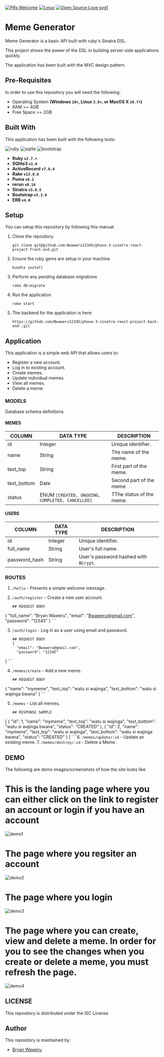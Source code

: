 
[![PRs Welcome](https://img.shields.io/badge/PRs-welcome-brightgreen.svg?style=flat-square)](http://makeapullrequest.com)
[![Linux](https://svgshare.com/i/Zhy.svg)](https://svgshare.com/i/Zhy.svg)
[![Open Source Love svg1](https://badges.frapsoft.com/os/v1/open-source.svg?v=103)](https://github.com/ellerbrock/open-source-badges/)

# Meme Generator
Meme Generator is a basic API built with ruby's Sinatra DSL. 

This project  shows the power of the DSL in building server-side applications quickly.

The application has been built with the MVC design pattern.

## Pre-Requisites
In order to use this repository you will need the following:



- Operating System **(Windows `10+`, Linux `3.8+`, or MacOS X `10.7+`)**
- RAM >= 4GB
- Free Space >= 2GB

## Built With
This application has been built with the following tools:

![ruby](https://img.shields.io/badge/Ruby-CC342D?style=for-the-badge&logo=ruby&logoColor=white)
![sqlite](https://img.shields.io/badge/SQLite-07405E?style=for-the-badge&logo=sqlite&logoColor=white)
![bootstrap](https://img.shields.io/badge/Bootstrap-563D7C?style=for-the-badge&logo=bootstrap&logoColor=white)


- **Ruby `v2.7.+`**
- **SQlite3 `v1.6`**
- **ActiveRecord `v7.0.4`**
- **Rake `v13.0.6`**
- **Puma `v6.1`**
- **rerun `v0.14`**
- **Sinatra `v3.0.5`**
- **Bootstrap `v5.3.0`**
- **ERB `v4.0`**

## Setup
You can setup this repository by following this manual

1. Clone the repository
    ```{shell}
   git clone git@github.com:Bwaweru12345/phase-3-sinatra-react-project-front-end.git
   ```
2. Ensure the ruby gems are setup in your machine
    ```{shell}
   bundle install
   ```
3. Perform any pending database migrations
   ```{shell}
   rake db:migrate
   ```
4. Run the application
    ```{shell}
    rake start
    ```
6. The backend for the application is here:
    ``` {shell} 
    https://github.com/Bwaweru12345/phase-3-sinatra-react-project-back-end-.git
   ```
   
## Application
This application is a simple web API that allows users to:

- Register a new account.
- Log in to existing account.
- Create memes.
- Update individual memes.
- View all memes.
- Delete a meme.

### MODELS
Database schema definitions.

#### MEMES

| COLUMN      | DATA TYPE                                       | DESCRIPTION                         | 
|-------------|-------------------------------------------------|-------------------------------------|
| id          | Integer                                         | Unique identifier.                  |
| name        | String                                          | The name of the meme.               |
| text_top    | String                                          | First part of the meme.             |
| text_bottom | Date                                            | Second part of the meme             |
| status      | ENUM `[CREATED, ONGOING, COMPLETED, CANCELLED]` | TThe status of the meme.            |


#### USERS
| COLUMN        | DATA TYPE | DESCRIPTION                           | 
|---------------|-----------|---------------------------------------|
| id            | Integer   | Unique identifier.                    |
| full_name     | String    | User's full name.                     |
| password_hash | String    | User's password hashed with `BCrypt`. |



### ROUTES

1. `/hello` - Presents a simple welcome message.
2. `/auth/register` - Create a new user account.
   
   ```{json}
   ## REQUEST BODY
  {
  "full_name": "Bryan Waweru",
  "email": "Bwaweru@gmail.com",
  "password": "12345"
}  ```

3. `/auth/login` - Log in as a user using email and password.

   ```{json}
   ## REQUEST BODY
   {
     "email": "Bwaweru@gmail.com",
     "password": "12345"
}  ```

4. `/memes/create` - Add a new meme.

   ```{json}
   ## REQUEST BODY
 {
  "name": "mymeme",
  "text_top": "watu si wajinga",
  "text_bottom": "watu si wajinga bwana"
}  ```

5. `/memes` - List all memes.

   ```{json}
   ## RESPONSE SAMPLE
 [
  {
    "id": 1,
    "name": "mymeme",
    "text_top": "watu si wajinga",
    "text_bottom": "watu si wajinga bwana",
    "status": "CREATED"
  },
  {
    "id": 2,
    "name": "mymeme",
    "text_top": "watu si wajinga",
    "text_bottom": "watu si wajinga bwana",
    "status": "CREATED"
  }
]   ```
6. `/memes/update/:id` - Update an existing meme.
7. `/memes/destroy/:id` - Delete a Meme .

## DEMO
The following are demo images/screenshots of how the site looks like

<h1>This is the landing page where you can either click on the link to register an account or login if you have an account</h1>
<img src="./my-app-frontend/demo1.png" alt="demo1">

<h1>The page where you regsiter an account</h1>
<img src="./my-app-frontend/demo2.png" alt="demo2">

<h1>The page where you login</h1>
<img src="./my-app-frontend/demo3.png" alt="demo3">

<h1>The page where you can create, view and delete a meme. In order for you to see the changes when you create or 
delete a meme, you must refresh the page.</h1>
<img src="./my-app-frontend/demo4.png" alt="demo4">

## LICENSE
This repository is distributed under the ISC License

## Author
This repository is maintained by:

- [Bryan Waweru](https://github.com/Bwaweru12345) 